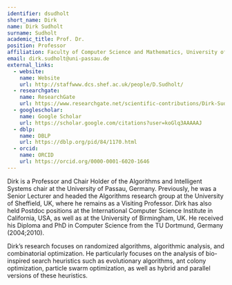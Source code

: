 ```yaml
---
identifier: dsudholt
short_name: Dirk
name: Dirk Sudholt
surname: Sudholt
academic_title: Prof. Dr.
position: Professor
affiliation: Faculty of Computer Science and Mathematics, University of Passau, Germany
email: dirk.sudholt@uni-passau.de
external_links:
  - website:
    name: Website
    url: http://staffwww.dcs.shef.ac.uk/people/D.Sudholt/
  - researchgate:
    name: ResearchGate
    url: https://www.researchgate.net/scientific-contributions/Dirk-Sudholt-39661329
  - googlescholar:
    name: Google Scholar
    url: https://scholar.google.com/citations?user=koGlq3AAAAAJ
  - dblp:
    name: DBLP
    url: https://dblp.org/pid/84/1170.html
  - orcid:
    name: ORCID
    url: https://orcid.org/0000-0001-6020-1646
---
```

Dirk is a Professor and Chair Holder of the Algorithms and Intelligent Systems chair at the University of Passau, Germany. Previously, he was a Senior Lecturer and headed the Algorithms research group at the University of Sheffield, UK, where he remains as a Visiting Professor. Dirk has also held Postdoc positions at the International Computer Science Institute in California, USA, as well as at the University of Birmingham, UK. He received his Diploma and PhD in Computer Science from the TU Dortmund, Germany (2004;2010).

Dirk’s research focuses on randomized algorithms, algorithmic analysis, and combinatorial optimization. He particularly focuses on the analysis of bio-inspired search heuristics such as evolutionary algorithms, ant colony optimization, particle swarm optimization, as well as hybrid and parallel versions of these heuristics.

